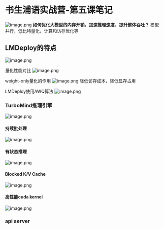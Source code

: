 # 书生浦语实战营-第五课笔记

![image.png](https://obsidiansycn.oss-cn-nanjing.aliyuncs.com/images/20240221103628.png)
**如何优化大模型的内存开销，加速推理速度，提升整体吞吐？**
模型并行，低比特量化，计算和访存优化等

## LMDeploy的特点
![image.png](https://obsidiansycn.oss-cn-nanjing.aliyuncs.com/images/20240221103900.png)

量化性能对比
![image.png](https://obsidiansycn.oss-cn-nanjing.aliyuncs.com/images/20240221103927.png)

weight-only量化的作用
![image.png](https://obsidiansycn.oss-cn-nanjing.aliyuncs.com/images/20240221103949.png)
降低访存成本，降低显存占用

LMDeploy使用AWQ算法
![image.png](https://obsidiansycn.oss-cn-nanjing.aliyuncs.com/images/20240221104032.png)

### TurboMind推理引擎
![image.png](https://obsidiansycn.oss-cn-nanjing.aliyuncs.com/images/20240221104120.png)
#### 持续批处理
![image.png](https://obsidiansycn.oss-cn-nanjing.aliyuncs.com/images/20240221104148.png)
#### 有状态推理
![image.png](https://obsidiansycn.oss-cn-nanjing.aliyuncs.com/images/20240221104206.png)

#### Blocked K/V Cache
![image.png](https://obsidiansycn.oss-cn-nanjing.aliyuncs.com/images/20240221104235.png)

#### 高性能cuda kernel
![image.png](https://obsidiansycn.oss-cn-nanjing.aliyuncs.com/images/20240221104301.png)

### api server